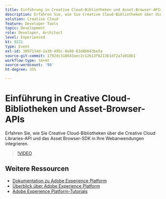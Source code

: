 ```yaml
---
title: Einführung in Creative Cloud-Bibliotheken und Asset-Browser-APIs
description: Erfahren Sie, wie Sie Creative Cloud-Bibliotheken über die Creative Cloud Libraries-API und das Asset Browser-SDK in Ihre Webanwendungen integrieren.
solution: Creative Cloud
feature: Developer Tools
topic: Development
role: Developer, Architect
level: Experienced
kt: 9221
type: Event
exl-id: 3097134d-2a30-495c-8e98-83d46643be5a
source-git-commit: 1792dc318643aec2c12613f621361d72a7a918b1
workflow-type: tm+mt
source-wordcount: '90'
ht-degree: 35%

---
```


# Einführung in Creative Cloud-Bibliotheken und Asset-Browser-APIs

Erfahren Sie, wie Sie Creative Cloud-Bibliotheken über die Creative Cloud Libraries-API und das Asset Browser-SDK in Ihre Webanwendungen integrieren.

>[!VIDEO](https://video.tv.adobe.com/v/337592/?quality=12&learn=on&hidetitle=true)

## Weitere Ressourcen

- [Dokumentation zu Adobe Experience Platform](https://experienceleague.adobe.com/docs/experience-platform.html?lang=de)
- [Überblick über Adobe Experience Platform](https://experienceleague.adobe.com/docs/experience-platform/landing/home.html?lang=de)
- [Adobe Experience Platform-Tutorials](https://experienceleague.adobe.com/docs/platform-learn/tutorials/overview.html?lang=de)
